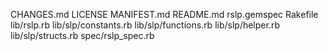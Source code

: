 CHANGES.md
LICENSE
MANIFEST.md
README.md
rslp.gemspec
Rakefile
lib/rslp.rb
lib/slp/constants.rb
lib/slp/functions.rb
lib/slp/helper.rb
lib/slp/structs.rb
spec/rslp_spec.rb
